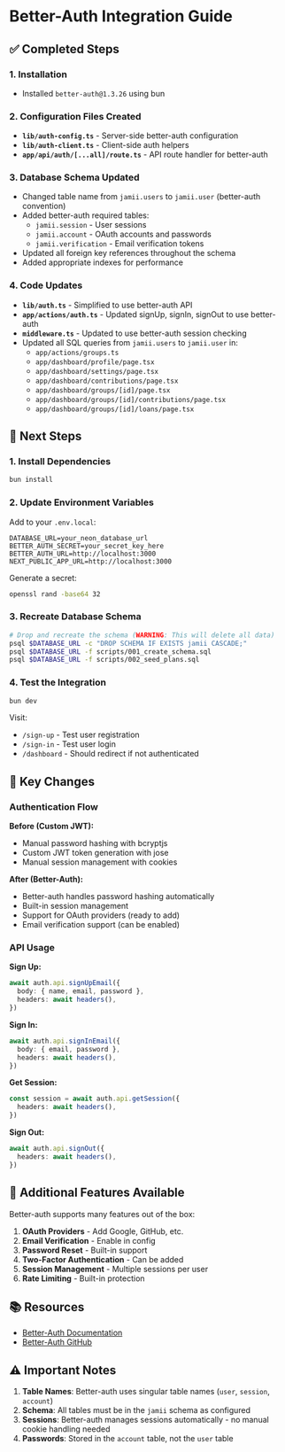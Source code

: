 # Better-Auth Integration Guide

## ✅ Completed Steps

### 1. Installation
- Installed `better-auth@1.3.26` using bun

### 2. Configuration Files Created
- **`lib/auth-config.ts`** - Server-side better-auth configuration
- **`lib/auth-client.ts`** - Client-side auth helpers
- **`app/api/auth/[...all]/route.ts`** - API route handler for better-auth

### 3. Database Schema Updated
- Changed table name from `jamii.users` to `jamii.user` (better-auth convention)
- Added better-auth required tables:
  - `jamii.session` - User sessions
  - `jamii.account` - OAuth accounts and passwords
  - `jamii.verification` - Email verification tokens
- Updated all foreign key references throughout the schema
- Added appropriate indexes for performance

### 4. Code Updates
- **`lib/auth.ts`** - Simplified to use better-auth API
- **`app/actions/auth.ts`** - Updated signUp, signIn, signOut to use better-auth
- **`middleware.ts`** - Updated to use better-auth session checking
- Updated all SQL queries from `jamii.users` to `jamii.user` in:
  - `app/actions/groups.ts`
  - `app/dashboard/profile/page.tsx`
  - `app/dashboard/settings/page.tsx`
  - `app/dashboard/contributions/page.tsx`
  - `app/dashboard/groups/[id]/page.tsx`
  - `app/dashboard/groups/[id]/contributions/page.tsx`
  - `app/dashboard/groups/[id]/loans/page.tsx`

## 🚀 Next Steps

### 1. Install Dependencies
```bash
bun install
```

### 2. Update Environment Variables
Add to your `.env.local`:
```env
DATABASE_URL=your_neon_database_url
BETTER_AUTH_SECRET=your_secret_key_here
BETTER_AUTH_URL=http://localhost:3000
NEXT_PUBLIC_APP_URL=http://localhost:3000
```

Generate a secret:
```bash
openssl rand -base64 32
```

### 3. Recreate Database Schema
```bash
# Drop and recreate the schema (WARNING: This will delete all data)
psql $DATABASE_URL -c "DROP SCHEMA IF EXISTS jamii CASCADE;"
psql $DATABASE_URL -f scripts/001_create_schema.sql
psql $DATABASE_URL -f scripts/002_seed_plans.sql
```

### 4. Test the Integration
```bash
bun dev
```

Visit:
- `/sign-up` - Test user registration
- `/sign-in` - Test user login
- `/dashboard` - Should redirect if not authenticated

## 📝 Key Changes

### Authentication Flow
**Before (Custom JWT):**
- Manual password hashing with bcryptjs
- Custom JWT token generation with jose
- Manual session management with cookies

**After (Better-Auth):**
- Better-auth handles password hashing automatically
- Built-in session management
- Support for OAuth providers (ready to add)
- Email verification support (can be enabled)

### API Usage

**Sign Up:**
```typescript
await auth.api.signUpEmail({
  body: { name, email, password },
  headers: await headers(),
})
```

**Sign In:**
```typescript
await auth.api.signInEmail({
  body: { email, password },
  headers: await headers(),
})
```

**Get Session:**
```typescript
const session = await auth.api.getSession({
  headers: await headers(),
})
```

**Sign Out:**
```typescript
await auth.api.signOut({
  headers: await headers(),
})
```

## 🔧 Additional Features Available

Better-auth supports many features out of the box:

1. **OAuth Providers** - Add Google, GitHub, etc.
2. **Email Verification** - Enable in config
3. **Password Reset** - Built-in support
4. **Two-Factor Authentication** - Can be added
5. **Session Management** - Multiple sessions per user
6. **Rate Limiting** - Built-in protection

## 📚 Resources

- [Better-Auth Documentation](https://better-auth.com)
- [Better-Auth GitHub](https://github.com/better-auth/better-auth)

## ⚠️ Important Notes

1. **Table Names**: Better-auth uses singular table names (`user`, `session`, `account`)
2. **Schema**: All tables must be in the `jamii` schema as configured
3. **Sessions**: Better-auth manages sessions automatically - no manual cookie handling needed
4. **Passwords**: Stored in the `account` table, not the `user` table
